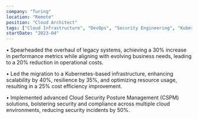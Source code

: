 ```yaml
---
company: "Turing"
location: "Remote"
position: "Cloud Architect"
tags: ["Cloud Infrastructure", "DevOps", "Security Engineering", "Kubernetes"]
startDate: "2023-04"
---
```


• Spearheaded the overhaul of legacy systems, achieving a 30% increase in performance metrics while aligning with evolving business needs, leading to a 20% reduction in operational costs.

• Led the migration to a Kubernetes-based infrastructure, enhancing scalability by 40%, resilience by 35%, and optimizing resource usage, resulting in a 25% cost efficiency improvement.

• Implemented advanced Cloud Security Posture Management (CSPM) solutions, bolstering security and compliance across multiple cloud environments, reducing security incidents by 50%.
